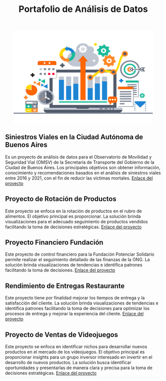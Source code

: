 <div align="center">

# Portafolio de Análisis de Datos

</div>
<br/>

<p align=center>
<img src="src\data.png" height="300" width="450">
</p>


## Siniestros Viales en la Ciudad Autónoma de Buenos Aires
Es un proyecto de análisis de datos para el Observatorio de Movilidad y Seguridad Vial (OMSV) de la Secretaría de Transporte del Gobierno de la Ciudad de Buenos Aires. Los principales objetivos son obtener información, conocimiento y recomendaciones basados en el análisis de siniestros viales entre 2016 y 2021, con el fin de reducir las víctimas mortales.
[Enlace del proyecto](https://github.com/jersoncarbajal/PortafolioDataAnalytics/tree/main/SiniestrosVialesCABA)

## Proyecto de Rotación de Productos
Este proyecto se enfoca en la rotación de productos en el rubro de alimentos. El objetivo principal es proporcionar. La solución brinda visualizaciones para el adecuado seguimiento de productos vendidos facilitando la toma de decisiones estratégicas.
[Enlace del proyecto](https://github.com/jersoncarbajal/PortafolioDataAnalytics/tree/main/Gesti%C3%B3nProductosAlimentos)

## Proyecto Financiero Fundación
Este proyecto de control financiero para la Fundación Potenciar Solidario permite realizar el seguimiento detallado de las finanzas de la ONG. La solución brinda visualizaciones de tendencias e identifica patrones facilitando la toma de decisiones. 
[Enlace del proyecto](https://github.com/jersoncarbajal/PortafolioDataAnalytics/tree/main/ControlFinancieroFundacion)


## Rendimiento de Entregas Restaurante
Este proyecto tiene por finalidad mejorar los tiempos de entrega y la satisfacción del cliente. La solución brinda visualizaciones de tendencias e identifica patrones facilitando la toma de decisiones para optimizar los procesos de entrega y mejorar la experiencia del cliente. 
[Enlace del proyecto](https://github.com/jersoncarbajal/PortafolioDataAnalytics/tree/main/RendimientoEntregasRestaurante)


## Proyecto de Ventas de Videojuegos
Este proyecto se enfoca en identificar nichos para desarrollar nuevos productos en el mercado de los videojuegos. El objetivo principal es proporcionar insights para un grupo inversor interesado en invertir en el desarrollo de nuevos productos. La solución busca identificar oportunidades y presentarlas de manera clara y precisa para la toma de decisiones estratégicas.
[Enlace del proyecto](https://github.com/jersoncarbajal/PortafolioDataAnalytics/tree/main/VentasVideojuegos)